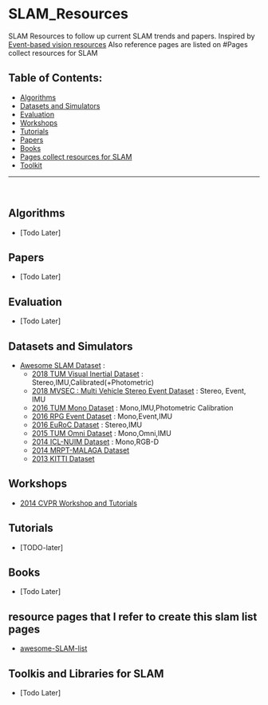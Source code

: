 # SLAM_Resources
SLAM Resources to follow up current SLAM trends and papers.
Inspired by [Event-based vision resources](https://github.com/uzh-rpg/event-based_vision_resources)
Also reference pages are listed on #Pages collect resources for SLAM

## Table of Contents:
- [Algorithms](#algorithms)
- [Datasets and Simulators](#datasets)
- [Evaluation](#evaluation)
- [Workshops](#workshops)
- [Tutorials](#tutorials)
- [Papers](#papers)
- [Books](#books)
- [Pages collect resources for SLAM](#slamlist)
- [Toolkit](#library)
___
<br>

<a name="algorithms"></a>
## Algorithms
- [Todo Later]

<a name="papers"></a>
## Papers 
- [Todo Later]
    
<a name="evaluation"></a>
## Evaluation
- [Todo Later]

<a name="datasets"></a>
## Datasets and Simulators 
- [Awesome SLAM Dataset](https://sites.google.com/view/awesome-slam-datasets/) : 
    - [2018 TUM Visual Inertial Dataset](https://vision.in.tum.de/data/datasets/visual-inertial-dataset) : Stereo,IMU,Calibrated(+Photometric)
    - [2018 MVSEC : Multi Vehicle Stereo Event Dataset](https://daniilidis-group.github.io/mvsec/) : Stereo, Event, IMU
    - [2016 TUM Mono Dataset](https://vision.in.tum.de/data/datasets/mono-dataset) : Mono,IMU,Photometric Calibration
    - [2016 RPG Event Dataset](http://rpg.ifi.uzh.ch/davis_data.html) : Mono,Event,IMU
    - [2016 EuRoC Dataset](http://projects.asl.ethz.ch/datasets/doku.php?id=kmavvisualinertialdatasets) : Stereo,IMU
    - [2015 TUM Omni Dataset](https://vision.in.tum.de/data/datasets/omni-lsdslam) : Mono,Omni,IMU
    - [2014 ICL-NUIM Dataset](https://www.doc.ic.ac.uk/~ahanda/VaFRIC/iclnuim.html) : Mono,RGB-D
    - [2014 MRPT-MALAGA Dataset](https://www.mrpt.org/robotics_datasets) 
    - [2013 KITTI Dataset](http://www.cvlibs.net/datasets/kitti/index.php)
    
<a name="workshops"></a>
## Workshops 
- [2014 CVPR Workshop and Tutorials](http://frc.ri.cmu.edu/~kaess/vslam_cvpr14/)

<a name="tutorials"></a>
## Tutorials
- [TODO-later]

<a name="books"></a>
## Books
- [Todo Later]

<a name="slamlist"></a>
## resource pages that I refer to create this slam list pages 
- [awesome-SLAM-list](https://github.com/OpenSLAM/awesome-SLAM-list)


<a name="toolkit"></a>
## Toolkis and Libraries for SLAM
- [Todo Later]
